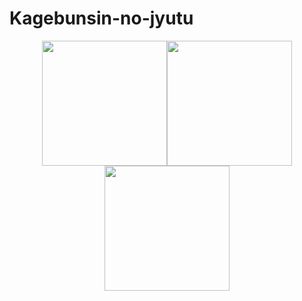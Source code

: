 # Kagebunsin-no-jyutu


<center class="half">
    <img src="https://github.com/tinyzqh/Kagebunsin-no-jyutu/blob/master/figures/acrobots-swingupFigure_1.png" width="200"/><img src="https://github.com/tinyzqh/Kagebunsin-no-jyutu/blob/master/figures/cartpole-balanceFigure_1.png" width="200"/><img src="https://github.com/tinyzqh/Kagebunsin-no-jyutu/blob/master/figures/hopper-hopFigure_1.png" width="200"/>
</center>


